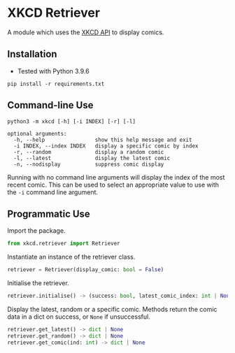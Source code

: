 # XKCD Retriever

A module which uses the [XKCD API](https://xkcd.com/json.html) to display comics.

## Installation

- Tested with Python 3.9.6

```
pip install -r requirements.txt
```

## Command-line Use

```
python3 -m xkcd [-h] [-i INDEX] [-r] [-l]

optional arguments:
  -h, --help                show this help message and exit
  -i INDEX, --index INDEX   display a specific comic by index
  -r, --random              display a random comic
  -l, --latest              display the latest comic
  -n, --nodisplay           suppress comic display
```

Running with no command line arguments will display the index of the most recent comic. This can be used to select an appropriate value to use with the `-i` command line argument.

## Programmatic Use

Import the package.

```python
from xkcd.retriever import Retriever
```

Instantiate an instance of the retriever class.

```python
retriever = Retriever(display_comic: bool = False)
```

Initialise the retriever.

```python
retriever.initialise() -> (success: bool, latest_comic_index: int | None)
```

Display the latest, random or a specific comic. Methods return the comic data in a dict on success, or `None` if unsuccessful.

```python
retriever.get_latest() -> dict | None
retriever.get_random() -> dict | None
retriever.get_comic(ind: int) -> dict | None
```

